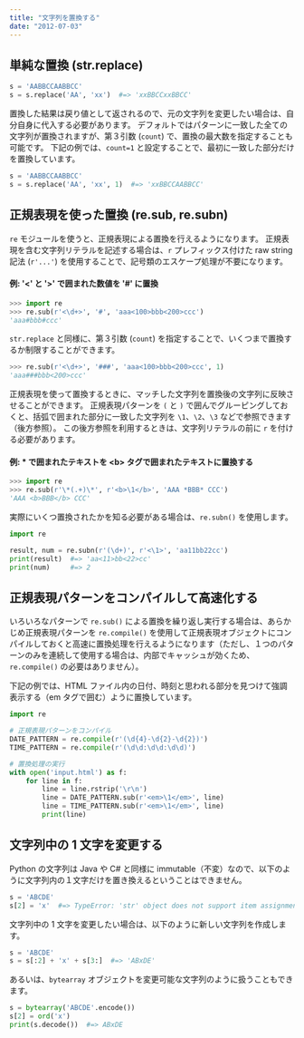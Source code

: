 ```yaml
---
title: "文字列を置換する"
date: "2012-07-03"
---
```


単純な置換 (str.replace)
----

```python
s = 'AABBCCAABBCC'
s = s.replace('AA', 'xx')  #=> 'xxBBCCxxBBCC'
```

置換した結果は戻り値として返されるので、元の文字列を変更したい場合は、自分自身に代入する必要があります。
デフォルトではパターンに一致した全ての文字列が置換されますが、第３引数 (`count`) で、置換の最大数を指定することも可能です。
下記の例では、`count=1` と設定することで、最初に一致した部分だけを置換しています。

```python
s = 'AABBCCAABBCC'
s = s.replace('AA', 'xx', 1)  #=> 'xxBBCCAABBCC'
```


正規表現を使った置換 (re.sub, re.subn)
----

`re` モジュールを使うと、正規表現による置換を行えるようになります。
正規表現を含む文字列リテラルを記述する場合は、`r` プレフィックス付けた raw string 記法 (`r'...'`) を使用することで、記号類のエスケープ処理が不要になります。

#### 例: '<' と '>' で囲まれた数値を '#' に置換

```python
>>> import re
>>> re.sub(r'<\d+>', '#', 'aaa<100>bbb<200>ccc')
'aaa#bbb#ccc'
```

`str.replace` と同様に、第３引数 (`count`) を指定することで、いくつまで置換するか制限することができます。

```python
>>> re.sub(r'<\d+>', '###', 'aaa<100>bbb<200>ccc', 1)
'aaa###bbb<200>ccc'
```

正規表現を使って置換するときに、マッチした文字列を置換後の文字列に反映させることができます。
正規表現パターンを `(` と `)` で囲んでグルーピングしておくと、括弧で囲まれた部分に一致した文字列を `\1`、`\2`、`\3` などで参照できます（後方参照）。
この後方参照を利用するときは、文字列リテラルの前に `r` を付ける必要があります。

#### 例: * で囲まれたテキストを &lt;b> タグで囲まれたテキストに置換する

```python
>>> import re
>>> re.sub(r'\*(.+)\*', r'<b>\1</b>', 'AAA *BBB* CCC')
'AAA <b>BBB</b> CCC'
```

実際にいくつ置換されたかを知る必要がある場合は、`re.subn()` を使用します。

```python
import re

result, num = re.subn(r'(\d+)', r'<\1>', 'aa11bb22cc')
print(result)  #=> 'aa<11>bb<22>cc'
print(num)     #=> 2
```


正規表現パターンをコンパイルして高速化する
----

いろいろなパターンで `re.sub()` による置換を繰り返し実行する場合は、あらかじめ正規表現パターンを `re.compile()` を使用して正規表現オブジェクトにコンパイルしておくと高速に置換処理を行えるようになります（ただし、１つのパターンのみを連続して使用する場合は、内部でキャッシュが効くため、`re.compile()` の必要はありません）。

下記の例では、HTML ファイル内の日付、時刻と思われる部分を見つけて強調表示する（em タグで囲む）ように置換しています。

```python
import re

# 正規表現パターンをコンパイル
DATE_PATTERN = re.compile(r'(\d{4}-\d{2}-\d{2})')
TIME_PATTERN = re.compile(r'(\d\d:\d\d:\d\d)')

# 置換処理の実行
with open('input.html') as f:
    for line in f:
        line = line.rstrip('\r\n')
        line = DATE_PATTERN.sub(r'<em>\1</em>', line)
        line = TIME_PATTERN.sub(r'<em>\1</em>', line)
        print(line)
```


文字列中の 1 文字を変更する
----

Python の文字列は Java や C# と同様に immutable（不変）なので、以下のように文字列内の１文字だけを置き換えるということはできません。

```python
s = 'ABCDE'
s[2] = 'x'  #=> TypeError: 'str' object does not support item assignment
```

文字列中の 1 文字を変更したい場合は、以下のように新しい文字列を作成します。

```python
s = 'ABCDE'
s = s[:2] + 'x' + s[3:]  #=> 'ABxDE'
```

あるいは、`bytearray` オブジェクトを変更可能な文字列のように扱うこともできます。

```python
s = bytearray('ABCDE'.encode())
s[2] = ord('x')
print(s.decode())  #=> ABxDE
```

